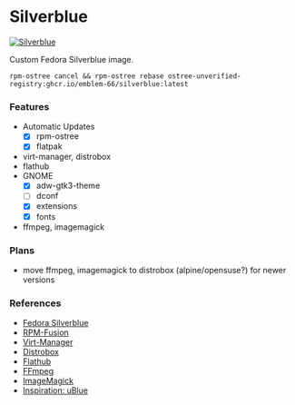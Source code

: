 # Silverblue
[![Silverblue](https://github.com/Emblem-66/Fedora-OSTree-Images/actions/workflows/build.yml/badge.svg)](https://github.com/Emblem-66/Fedora-OSTree-Images/actions/workflows/build.yml)

Custom Fedora Silverblue image.

``` shell
rpm-ostree cancel && rpm-ostree rebase ostree-unverified-registry:ghcr.io/emblem-66/silverblue:latest
```
### Features
- Automatic Updates
  - [x] rpm-ostree
  - [x] flatpak
- virt-manager, distrobox
- flathub
- GNOME
  - [x] adw-gtk3-theme
  - [ ] dconf
  - [x] extensions
  - [x] fonts
- ffmpeg, imagemagick
### Plans
- move ffmpeg, imagemagick to distrobox (alpine/opensuse?) for newer versions
### References
- [Fedora Silverblue](https://fedoraproject.org/silverblue)
- [RPM-Fusion](https://rpmfusion.org/Howto/OSTree)
- [Virt-Manager](https://virt-manager.org)
- [Distrobox](https://github.com/89luca89/distrobox)
- [Flathub](https://flathub.org)
- [FFmpeg](https://ffmpeg.org)
- [ImageMagick](https://imagemagick.org)
- [Inspiration: uBlue](https://github.com/ublue-os)
